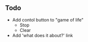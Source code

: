 ## Todo

* Add contol button to "game of life"
    - Stop
    - Clear
* Add 'what does it about?' link
